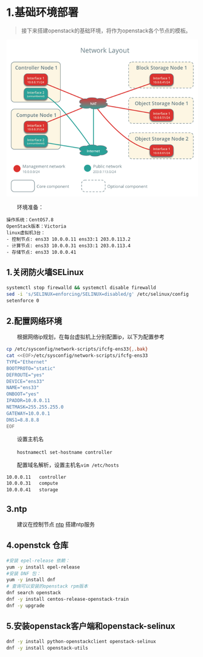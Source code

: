 # 1.基础环境部署

> 接下来搭建openstack的基础环境，将作为openstack各个节点的模板。

![](assets/image-20221127212220669-20230610173810-9we0my4.png)

　　环境准备：

```text
操作系统：CentOS7.8
OpenStack版本：Victoria
linux虚拟机3台：
- 控制节点: ens33 10.0.0.11 ens33:1 203.0.113.2
- 计算节点: ens33 10.0.0.31 ens33:1 203.0.113.4
- 存储节点: ens33 10.0.0.41
```

## 1.关闭防火墙SELinux

```bash
systemctl stop firewalld && systemctl disable firewalld
sed -i 's/SELINUX=enforcing/SELINUX=disabled/g' /etc/selinux/config
setenforce 0

```

## 2.配置网络环境

　　根据网络ip规划，在每台虚拟机上分别配置ip，以下为配置参考

```bash
cp /etc/sysconfig/network-scripts/ifcfg-ens33{,.bak}
cat <<EOF>/etc/sysconfig/network-scripts/ifcfg-ens33
TYPE="Ethernet"
BOOTPROTO="static"
DEFROUTE="yes"
DEVICE="ens33"
NAME="ens33"
ONBOOT="yes"
IPADDR=10.0.0.11
NETMASK=255.255.255.0
GATEWAY=10.0.0.1
DNS1=8.8.8.8
EOF
```

　　设置主机名

　　`hostnamectl set-hostname controller`

　　配置域名解析，设置主机名`vim /etc/hosts`

```bash
10.0.0.11   controller
10.0.0.31   compute
10.0.0.41   storage
```

## 3.ntp

　　建议在控制节点 [ntp](../../Linux企业服务/ntp.md) 搭建ntp服务

## 4.openstck 仓库

```bash
#安装 epel-release 依赖：
yum -y install epel-release
#安装 DNF 包：
yum -y install dnf
# 查询可以安装的openstack rpm版本
dnf search openstack
dnf -y install centos-release-openstack-train
dnf -y upgrade


```

## 5.安装openstack客户端和openstack-selinux

```bash
dnf -y install python-openstackclient openstack-selinux
dnf -y install openstack-utils

```
